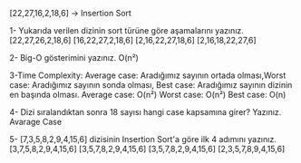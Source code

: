 [22,27,16,2,18,6] -> Insertion Sort

1- Yukarıda verilen dizinin sort türüne göre aşamalarını yazınız. [22,27,26,2,18,6] [16,22,27,2,18,6] [2,16,22,27,18,6] [2,16,18,22,27,6]

2- Big-O gösterimini yazınız. O(n²)

3-Time Complexity: Average case: Aradığımız sayının ortada olması,Worst case: Aradığımız sayının sonda olması, Best case: Aradığımız sayının dizinin en başında olması. Average case: O(n²) Worst case: O(n²) Best case: O(n)

4- Dizi sıralandıktan sonra 18 sayısı hangi case kapsamına girer? Yazınız. Avarage Case

5- [7,3,5,8,2,9,4,15,6] dizisinin Insertion Sort'a göre ilk 4 adımını yazınız. [3,7,5,8,2,9,4,15,6] [3,5,7,8,2,9,4,15,6] [3,5,7,8,2,9,4,15,6] [2,3,5,7,8,9,4,15,6]

